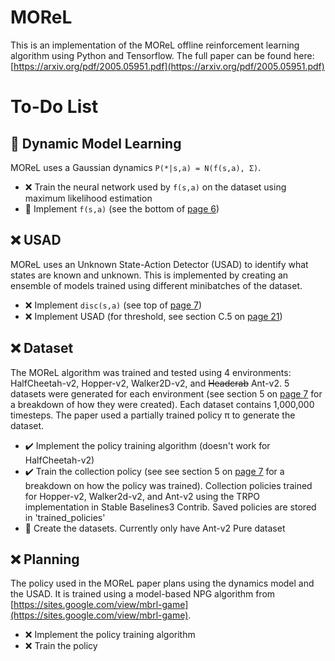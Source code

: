 # MOReL
This is an implementation of the MOReL offline reinforcement learning algorithm using Python and Tensorflow. The full paper can be found here: [https://arxiv.org/pdf/2005.05951.pdf](https://arxiv.org/pdf/2005.05951.pdf)

# To-Do List

## :construction: Dynamic Model Learning 
MOReL uses a Gaussian dynamics `P(*|s,a) = N(f(s,a), Σ)`. 

* :x: Train the neural network used by `f(s,a)` on the dataset using maximum likelihood estimation
* :construction: Implement `f(s,a)` (see the bottom of [page 6](https://arxiv.org/pdf/2005.05951.pdf#page=6))

## :x: USAD
MOReL uses an Unknown State-Action Detector (USAD) to identify what states are known and unknown. This is implemented by creating an ensemble of models trained using different minibatches of the dataset. 

* :x: Implement `disc(s,a)` (see top of [page 7](https://arxiv.org/pdf/2005.05951.pdf#page=7))
* :x: Implement USAD (for threshold, see section C.5 on [page 21](https://arxiv.org/pdf/2005.05951.pdf#page=21))

## :x: Dataset

The MOReL algorithm was trained and tested using 4 environments: HalfCheetah-v2, Hopper-v2, Walker2D-v2, and ~~Headcrab~~ Ant-v2. 5 datasets were generated for each environment (see section 5 on [page 7](https://arxiv.org/pdf/2005.05951.pdf#page=7) for a breakdown of how they were created). Each dataset contains 1,000,000 timesteps. The paper used a partially trained policy π to generate the dataset.

* :heavy_check_mark: Implement the policy training algorithm (doesn't work for HalfCheetah-v2)
* :heavy_check_mark: Train the collection policy (see see section 5 on [page 7](https://arxiv.org/pdf/2005.05951.pdf#page=7) for a breakdown on how the policy was trained). Collection policies trained for Hopper-v2, Walker2d-v2, and Ant-v2 using the TRPO implementation in Stable Baselines3 Contrib. Saved policies are stored in 'trained_policies' 
* :construction: Create the datasets. Currently only have Ant-v2 Pure dataset

## :x: Planning

The policy used in the MOReL paper plans using the dynamics model and the USAD. It is trained using a model-based NPG algorithm from [https://sites.google.com/view/mbrl-game](https://sites.google.com/view/mbrl-game).

* :x: Implement the policy training algorithm 
* :x: Train the policy 

